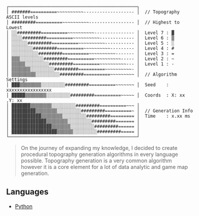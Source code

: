 ```ascii
┌────────────────────────────────────────────────┐
│ #######==========~~~~~~~~~~------------------- │  // Topography ASCII levels
│ #########==========~~~~~~~~~~----------------- │  // Highest to Lowest
│ ░░#########==========~~~~~~~~~~--------------- │  Level 7 : ▓
│ ░░░░#########==========~~~~~~~~~~------------- │  Level 6 : ▒
│ ░░░░░░#########==========~~~~~~~~~~----------- │  Level 5 : ░
│ ░░░░░░░░#########==========~~~~~~~~~~--------- │  Level 4 : #
│ ░░░░░░░░░░#########==========~~~~~~~~~~------- │  Level 3 : =
│ ▒▒▒░░░░░░░░░#########==========~~~~~~~~~~----- │  Level 2 : ~
│ ▒▒▒▒▒░░░░░░░░░#########==========~~~~~~~~~~--- │  Level 1 : -
│ ▒▒▒▒▒▒▒░░░░░░░░░#########==========~~~~~~~~~~- │
│ ▒▒▒▒▒▒▒▒▒░░░░░░░░░#########==========~~~~~~~~~ │  // Algorithm Settings
│ ▓▓▓▒▒▒▒▒▒▒▒░░░░░░░░░#########==========~~~~~~~ │  Seed    : xxxxxxxxxxxxxxxxx
│ ▓▓▓▓▓▒▒▒▒▒▒▒▒░░░░░░░░░#########==========~~~~~ │  Coords  : X: xx ,Y: xx
│ ▓▓▓▓▓▓▓▒▒▒▒▒▒▒▒░░░░░░░░░#########==========~~~ │ 
│ ▓▓▓▓▓▓▓▓▓▒▒▒▒▒▒▒▒░░░░░░░░░#########==========~ │  // Generation Info
│ ▓▓▓▓▓▓▓▓▓▓▓▒▒▒▒▒▒▒▒░░░░░░░░░#########========= │  Time    : x.xx ms
│ ▓▓▓▓▓▓▓▓▓▓▓▓▓▒▒▒▒▒▒▒▒░░░░░░░░░#########======= │
│ ▓▓▓▓▓▓▓▓▓▓▓▓▓▓▓▒▒▒▒▒▒▒░░░░░░░░░#########====== │  
│ ▓▓▓▓▓▓▓▓▓▓▓▓▓▓▓▓▓▒▒▒▒▒▒░░░░░░░░░#########===== │
└────────────────────────────────────────────────┘
```

> On the journey of expanding my knowledge, I decided to create procedural topography generation algorithms in every language possible. Topography generation is a very common algorithm however it is a core element for a lot of data analytic and game map generation.



## Languages
- [Python](https://github.com/NotReeceHarris/TopographyAlgorithms/tree/main/src/Python)
